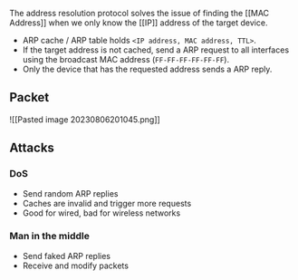 The address resolution protocol solves the issue of finding the [[MAC Address]] when we only know the [[IP]] address of the target device.

- ARP cache / ARP table holds `<IP address, MAC address, TTL>`.
- If the target address is not cached, send a ARP request to all interfaces using the broadcast MAC address (`FF-FF-FF-FF-FF-FF`).
- Only the device that has the requested address sends a ARP reply.


## Packet
![[Pasted image 20230806201045.png]]

## Attacks
### DoS
- Send random ARP replies
- Caches are invalid and trigger more requests
- Good for wired, bad for wireless networks

### Man in the middle
- Send faked ARP replies
- Receive and modify packets